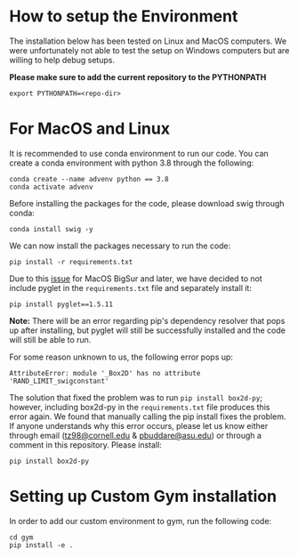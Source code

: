 # How to setup the Environment
The installation below has been tested on Linux and MacOS computers. We were unfortunately not able to test the setup on Windows computers but are willing to help debug setups.

**Please make sure to add the current repository to the PYTHONPATH**
```
export PYTHONPATH=<repo-dir>
```
# For MacOS and Linux
It is recommended to use conda environment to run our code. You can create a conda environment with python 3.8 through the following:
```
conda create --name advenv python == 3.8
conda activate advenv 
```

Before installing the packages for the code, please download swig through conda:
```
conda install swig -y
```
We can now install the packages necessary to run the code:
```
pip install -r requirements.txt
```

Due to this [issue](https://github.com/openai/gym/issues/2101) for MacOS BigSur and later, we have decided to not include pyglet in the `requirements.txt` file and separately install it: 
```
pip install pyglet==1.5.11
```
**Note:** There will be an error regarding pip's dependency resolver that pops up after installing, but pyglet will still be successfully installed and the code will still be able to run.

For some reason unknown to us, the following error pops up: 
```
AttributeError: module '_Box2D' has no attribute 'RAND_LIMIT_swigconstant'
```
The solution that fixed the problem was to run `pip install box2d-py`; however, including box2d-py in the `requirements.txt` file produces this error again. We found that manually calling the pip install fixes the problem. If anyone understands why this error occurs, please let us know either through email ([tz98@cornell.edu](mailto:tz98@cornell.edu) & [pbuddare@asu.edu](mailto:pbuddare@asu.edu)) or through a comment in this repository. Please install:
```
pip install box2d-py
```

# Setting up Custom Gym installation
In order to add our custom environment to gym, run the following code: 
```
cd gym
pip install -e .
```